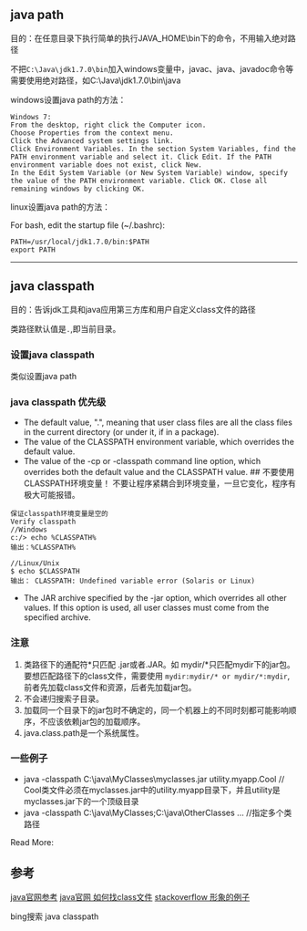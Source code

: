 ## java path
目的：在任意目录下执行简单的执行JAVA_HOME\bin下的命令，不用输入绝对路径

不把`C:\Java\jdk1.7.0\bin`加入windows变量中，javac、java、javadoc命令等需要使用绝对路径，如C:\Java\jdk1.7.0\bin\java

windows设置java path的方法：
```
Windows 7:
From the desktop, right click the Computer icon.
Choose Properties from the context menu.
Click the Advanced system settings link.
Click Environment Variables. In the section System Variables, find the PATH environment variable and select it. Click Edit. If the PATH environment variable does not exist, click New.
In the Edit System Variable (or New System Variable) window, specify the value of the PATH environment variable. Click OK. Close all remaining windows by clicking OK.
```

linux设置java path的方法：

For bash, edit the startup file (~/.bashrc):
```
PATH=/usr/local/jdk1.7.0/bin:$PATH
export PATH
```


---

## java classpath
目的：告诉jdk工具和java应用第三方库和用户自定义class文件的路径

类路径默认值是`.`,即当前目录。

### 设置java classpath
类似设置java path

### java classpath 优先级
* The default value, ".", meaning that user class files are all the class files in the current directory (or under it, if in a package).
* The value of the CLASSPATH environment variable, which overrides the default value.
* The value of the -cp or -classpath command line option, which overrides both the default value and the CLASSPATH value. ## 不要使用CLASSPATH环境变量！ 不要让程序紧耦合到环境变量，一旦它变化，程序有极大可能报错。
```
保证classpath环境变量是空的
Verify classpath
//Windows
c:/> echo %CLASSPATH% 
输出：%CLASSPATH% 
 
//Linux/Unix
$ echo $CLASSPATH
输出： CLASSPATH: Undefined variable error (Solaris or Linux) 
```
* The JAR archive specified by the -jar option, which overrides all other values. If this option is used, all user classes must come from the specified archive.
  
### 注意
1. 类路径下的通配符*只匹配 .jar或者.JAR。如 mydir/*只匹配mydir下的jar包。要想匹配路径下的class文件，需要使用 `mydir:mydir/* or mydir/*:mydir`,前者先加载class文件和资源，后者先加载jar包。
2. 不会递归搜索子目录。
3. 加载同一个目录下的jar包时不确定的，同一个机器上的不同时刻都可能影响顺序，不应该依赖jar包的加载顺序。
4. java.class.path是一个系统属性。

### 一些例子
* java -classpath C:\java\MyClasses\myclasses.jar utility.myapp.Cool  // Cool类文件必须在myclasses.jar中的utility.myapp目录下，并且utility是myclasses.jar下的一个顶级目录
* java -classpath C:\java\MyClasses;C:\java\OtherClasses ... //指定多个类路径



Read More:
## 参考
[java官网参考](https://docs.oracle.com/javase/tutorial/essential/environment/paths.html)
[java官网 如何找class文件](https://docs.oracle.com/javase/8/docs/technotes/tools/windows/classpath.html)
[stackoverflow 形象的例子](https://stackoverflow.com/questions/2396493/what-is-a-classpath)

bing搜索 java classpath
